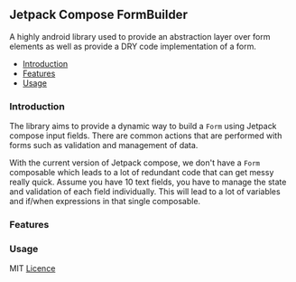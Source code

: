 ## Jetpack Compose FormBuilder
A highly android library used to provide an abstraction layer over form elements as well as provide a DRY code implementation of a form.

- [Introduction](#introduction) 
- [Features](#features)
- [Usage](#usage)

### Introduction
The library aims to provide a dynamic way to build a `Form` using Jetpack compose input fields. There are common actions that are performed with forms such as validation and management of data. 

With the current version of Jetpack compose, we don't have a `Form` composable which leads to a lot of redundant code that can get messy really quick. Assume you have 10 text fields, you have to manage the state and validation of each field individually. This will lead to a lot of variables and if/when expressions in that single composable. 

### Features
### Usage

MIT [Licence](LICENSE)
